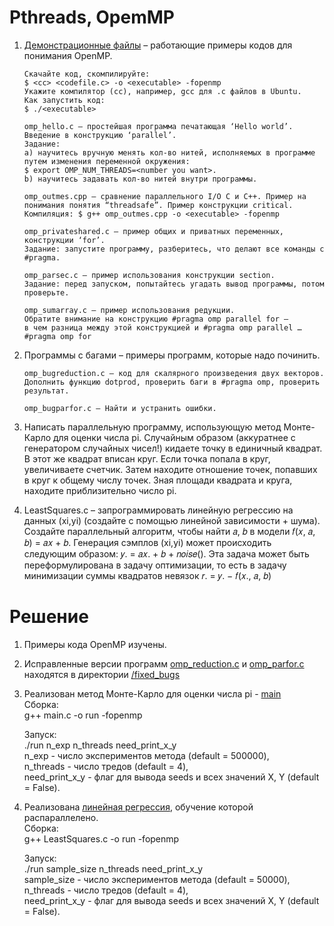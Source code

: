 # Pthreads, OpemMP  



1. [Демонстрационные файлы](demo) – работающие примеры кодов для понимания OpenMP.  
    ``` text
    Скачайте код, скомпилируйте:
    $ <cc> <codefile.c> -o <executable> -fopenmp
    Укажите компилятор (cc), например, gcc для .c файлов в Ubuntu.
    Как запустить код:
    $ ./<executable>
    ```
    ``` text
    omp_hello.c – простейшая программа печатающая ‘Hello world’. Введение в конструкцию ‘parallel’.  
    Задание:  
    а) научитесь вручную менять кол-во нитей, исполняемых в программе путем изменения переменной окружения:  
    $ export OMP_NUM_THREADS=<number you want>.  
    b) научитесь задавать кол-во нитей внутри программы.  

    omp_outmes.cpp – сравнение параллельного I/O C и C++. Пример на понимания понятия “threadsafe”. Пример конструкции critical.  
    Компиляция: $ g++ omp_outmes.cpp -o <executable> -fopenmp  

    omp_privateshared.c – пример общих и приватных переменных, конструкции ‘for’.  
    Задание: запустите программу, разберитесь, что делают все команды с #pragma.  

    omp_parsec.c – пример использования конструкции section.  
    Задание: перед запуском, попытайтесь угадать вывод программы, потом проверьте.  

    omp_sumarray.c – пример использования редукции.  
    Обратите внимание на конструкцию #pragma omp parallel for –  
    в чем разница между этой конструкцией и #pragma omp parallel … #pragma omp for  
    ```

2. Программы с багами – примеры программ, которые надо починить.  
    ``` text
    omp_bugreduction.c – код для скалярного произведения двух векторов.  
    Дополнить функцию dotprod, проверить баги в #pragma omp, проверить результат.

    omp_bugparfor.c – Найти и устранить ошибки.
    ```
3. Написать параллельную программу, использующую метод Монте-Карло для оценки числа pi. Случайным образом (аккуратнее с генератором случайных чисел!) кидаете точку в единичный квадрат. В этот же квадрат вписан круг. Если точка попала в круг, увеличиваете счетчик. Затем находите отношение точек, попавших в круг к общему числу точек. Зная площади квадрата и круга, находите приблизительно число pi.  

4. LeastSquares.c – запрограммировать линейную регрессию на
данных (xi,yi) (создайте с помощью линейной зависимости + шума).
Создайте параллельный алгоритм, чтобы найти 𝑎, 𝑏 в модели
𝑓(𝑥, 𝑎, 𝑏) = 𝑎𝑥 + 𝑏. Генерация сэмплов (xi,yi) может происходить
следующим образом: 𝑦. = 𝑎𝑥. + 𝑏 + 𝑛𝑜𝑖𝑠𝑒().
Эта задача может быть переформулирована в задачу оптимизации,
то есть в задачу минимизации суммы квадратов невязок 𝑟. = 𝑦. −
𝑓(𝑥., 𝑎, 𝑏)  

# Решение  

1. Примеры кода OpenMP изучены.  

2. Исправленные версии программ [omp_reduction.c](fixed_bugs/omp_reduction.c) и [omp_parfor.c](fixed_bugs/omp_parfor.c) находятся в директории [/fixed_bugs](fixed_bugs)  

3. Реализован метод Монте-Карло для оценки числа pi - [main](main.c)  
    Сборка:  
    g++ main.c -o run -fopenmp  

    Запуск:  
    ./run n_exp n_threads need_print_x_y  
    n_exp - число экспериментов метода (default = 500000),  
    n_threads - число тредов (default = 4),  
    need_print_x_y - флаг для вывода seeds и всех значений X, Y (default = False).  

4. Реализована [линейная регрессия](LeastSquares.c), обучение которой распараллелено.  
    Сборка:  
    g++ LeastSquares.c -o run -fopenmp  

    Запуск:  
    ./run sample_size n_threads need_print_x_y  
    sample_size - число экспериментов метода (default = 50000),  
    n_threads - число тредов (default = 4),  
    need_print_x_y - флаг для вывода seeds и всех значений X, Y (default = False). 